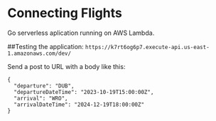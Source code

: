 # Connecting Flights

Go serverless aplication running on AWS Lambda.

##Testing the application:
```https://k7rt6og6p7.execute-api.us-east-1.amazonaws.com/dev/```

Send a post to URL with a body like this:
```
{
  "departure": "DUB",
  "departureDateTime": "2023-10-19T15:00:00Z",
  "arrival": "WRO",
  "arrivalDateTime": "2024-12-19T18:00:00Z"
}
```
